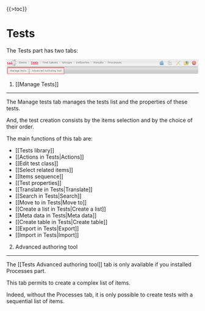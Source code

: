 <!--
parent:
    title: User_Guide
author:
    - 'Jérôme Bogaerts'
created_at: '2011-03-11 15:24:21'
updated_at: '2013-03-13 13:35:48'
tags:
    - 'User Guide'
-->

{{\>toc}}

Tests
=====

The Tests part has two tabs:

![](../resources/tests-tabs.png)

1. [[Manage Tests]]
-------------------

The Manage tests tab manages the tests list and the properties of these tests.<br/>

And, the test creation consists by the items selection and by the choice of their order.

The main functions of this tab are:

-   [[Tests library]]
-   [[Actions in Tests|Actions]]
-   [[Edit test class]]
-   [[Select related items]]
-   [[Items sequence]]
-   [[Test properties]]
-   [[Translate in Tests|Translate]]
-   [[Search in Tests|Search]]
-   [[Move to in Tests|Move to]]
-   [[Create a list in Tests|Create a list]]
-   [[Meta data in Tests|Meta data]]
-   [[Create table in Tests|Create table]]
-   [[Export in Tests|Export]]
-   [[Import in Tests|Import]]

2. Advanced authoring tool
--------------------------

The [[Tests Advanced authoring tool]] tab is only available if you installed Processes part.<br/>

This tab permits to create a complex list of items.<br/>

Indeed, without the Processes tab, it is only possible to create tests with a sequential list of items.

